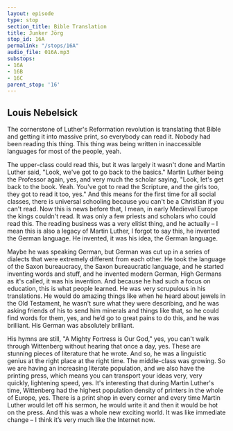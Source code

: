 ```yaml
---
layout: episode
type: stop
section_title: Bible Translation
title: Junker Jörg
stop_id: 16A
permalink: "/stops/16A"
audio_file: 016A.mp3
substops:
- 16A
- 16B
- 16C
parent_stop: '16'
---
```


## Louis Nebelsick

The cornerstone of Luther's Reformation revolution is translating that Bible and getting it into massive print, so everybody can read it. Nobody had been reading this thing. This thing was being written in inaccessible languages for most of the people, yeah.

The upper-class could read this, but it was largely it wasn't done and Martin Luther said, "Look, we've got to go back to the basics." Martin Luther being the Professor again, yes, and very much the scholar saying, "Look, let's get back to the book. Yeah. You've got to read the Scripture, and the girls too, they got to read it too, yes." And this means for the first time for all social classes, there is universal schooling because you can't be a Christian if you can't read. Now this is news before that, I mean, in early Medieval Europe the kings couldn't read. It was only a few priests and scholars who could read this. The reading business was a very elitist thing, and he actually – I mean this is also a legacy of Martin Luther, I forgot to say this, he invented the German language. He invented, it was his idea, the German language.

Maybe he was speaking German, but German was cut up in a series of dialects that were extremely different from each other. He took the language of the Saxon bureaucracy, the Saxon bureaucratic language, and he started inventing words and stuff, and he invented modern German, High Germans as it's called, it was his invention. And because he had such a focus on education, this is what people learned. He was very scrupulous in his translations. He would do amazing things like when he heard about jewels in the Old Testament, he wasn't sure what they were describing, and he was asking friends of his to send him minerals and things like that, so he could find words for them, yes, and he’d go to great pains to do this, and he was brilliant. His German was absolutely brilliant.

His hymns are still, "A Mighty Fortress is Our God," yes, you can't walk through Wittenberg without hearing that once a day, yes. These are stunning pieces of literature that he wrote. And so, he was a linguistic genius at the right place at the right time. The middle-class was growing. So we are having an increasing literate population, and we also have the printing press, which means you can transport your ideas very, very quickly, lightening speed, yes. It's interesting that during Martin Luther's time, Wittenberg had the highest population density of printers in the whole of Europe, yes. There is a print shop in every corner and every time Martin Luther would let off his sermon, he would write it and then it would be hot on the press. And this was a whole new exciting world. It was like immediate change – I think it’s very much like the Internet now.
